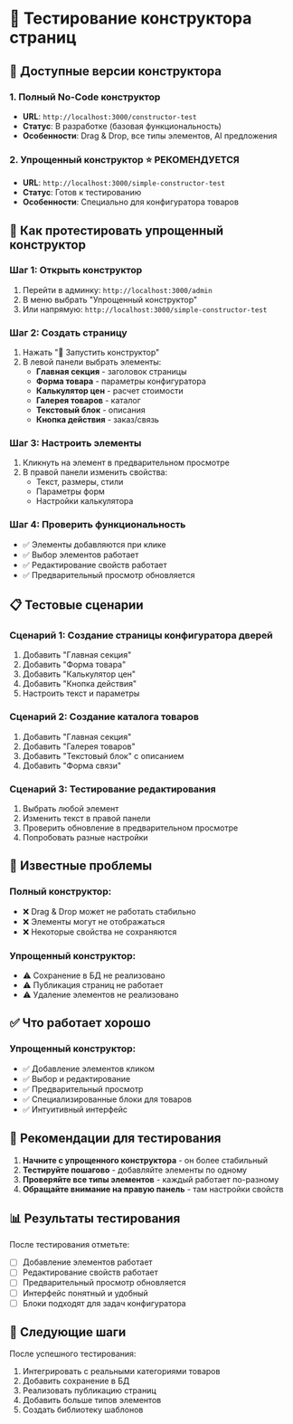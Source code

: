 # 🧪 Тестирование конструктора страниц

## 🎯 Доступные версии конструктора

### 1. **Полный No-Code конструктор** 
- **URL**: `http://localhost:3000/constructor-test`
- **Статус**: В разработке (базовая функциональность)
- **Особенности**: Drag & Drop, все типы элементов, AI предложения

### 2. **Упрощенный конструктор** ⭐ **РЕКОМЕНДУЕТСЯ**
- **URL**: `http://localhost:3000/simple-constructor-test`
- **Статус**: Готов к тестированию
- **Особенности**: Специально для конфигуратора товаров

## 🚀 Как протестировать упрощенный конструктор

### Шаг 1: Открыть конструктор
1. Перейти в админку: `http://localhost:3000/admin`
2. В меню выбрать "Упрощенный конструктор"
3. Или напрямую: `http://localhost:3000/simple-constructor-test`

### Шаг 2: Создать страницу
1. Нажать "🚀 Запустить конструктор"
2. В левой панели выбрать элементы:
   - **Главная секция** - заголовок страницы
   - **Форма товара** - параметры конфигуратора
   - **Калькулятор цен** - расчет стоимости
   - **Галерея товаров** - каталог
   - **Текстовый блок** - описания
   - **Кнопка действия** - заказ/связь

### Шаг 3: Настроить элементы
1. Кликнуть на элемент в предварительном просмотре
2. В правой панели изменить свойства:
   - Текст, размеры, стили
   - Параметры форм
   - Настройки калькулятора

### Шаг 4: Проверить функциональность
- ✅ Элементы добавляются при клике
- ✅ Выбор элементов работает
- ✅ Редактирование свойств работает
- ✅ Предварительный просмотр обновляется

## 📋 Тестовые сценарии

### Сценарий 1: Создание страницы конфигуратора дверей
1. Добавить "Главная секция"
2. Добавить "Форма товара" 
3. Добавить "Калькулятор цен"
4. Добавить "Кнопка действия"
5. Настроить текст и параметры

### Сценарий 2: Создание каталога товаров
1. Добавить "Главная секция"
2. Добавить "Галерея товаров"
3. Добавить "Текстовый блок" с описанием
4. Добавить "Форма связи"

### Сценарий 3: Тестирование редактирования
1. Выбрать любой элемент
2. Изменить текст в правой панели
3. Проверить обновление в предварительном просмотре
4. Попробовать разные настройки

## 🐛 Известные проблемы

### Полный конструктор:
- ❌ Drag & Drop может не работать стабильно
- ❌ Элементы могут не отображаться
- ❌ Некоторые свойства не сохраняются

### Упрощенный конструктор:
- ⚠️ Сохранение в БД не реализовано
- ⚠️ Публикация страниц не работает
- ⚠️ Удаление элементов не реализовано

## ✅ Что работает хорошо

### Упрощенный конструктор:
- ✅ Добавление элементов кликом
- ✅ Выбор и редактирование
- ✅ Предварительный просмотр
- ✅ Специализированные блоки для товаров
- ✅ Интуитивный интерфейс

## 🎯 Рекомендации для тестирования

1. **Начните с упрощенного конструктора** - он более стабильный
2. **Тестируйте пошагово** - добавляйте элементы по одному
3. **Проверяйте все типы элементов** - каждый работает по-разному
4. **Обращайте внимание на правую панель** - там настройки свойств

## 📊 Результаты тестирования

После тестирования отметьте:
- [ ] Добавление элементов работает
- [ ] Редактирование свойств работает  
- [ ] Предварительный просмотр обновляется
- [ ] Интерфейс понятный и удобный
- [ ] Блоки подходят для задач конфигуратора

## 🚀 Следующие шаги

После успешного тестирования:
1. Интегрировать с реальными категориями товаров
2. Добавить сохранение в БД
3. Реализовать публикацию страниц
4. Добавить больше типов элементов
5. Создать библиотеку шаблонов


